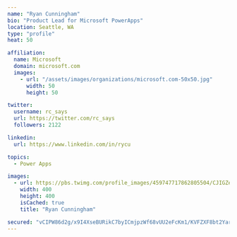 ```yaml
---
name: "Ryan Cunningham"
bio: "Product Lead for Microsoft PowerApps"
location: Seattle, WA
type: "profile"
heat: 50

affiliation:
  name: Microsoft
  domain: microsoft.com
  images:
    - url: "/assets/images/organizations/microsoft.com-50x50.jpg"
      width: 50
      height: 50

twitter:
  username: rc_says
  url: https://twitter.com/rc_says
  followers: 2122

linkedin:
  url: https://www.linkedin.com/in/rycu

topics:
  - Power Apps

images:
  - url: https://pbs.twimg.com/profile_images/459747717862805504/CJIGZejd_400x400.png
    width: 400
    height: 400
    isCached: true
    title: "Ryan Cunningham"

secured: "vCIPW86d2g/x9I4XseBURikC7byICmjpzWf68vUU2eFcKm1/KVFZXF8bt2YarSTu30oqG9yjbiuij0o+tGmRGCB9HxKlSbWFJE7obi+/JXVCniDPjy0Yh4bmi2U2n7P/QrzMQCK2Vr/dethm/arxNcRc3MbAi7pRPLjZlcCUdsGUI6Y5ggvG/sWUWZghPXcWx9Swxb/JFfbWipIRxhDORVofHppjCtwuWFXT9xLCBsiqYNJqXZ1V/AnU6ZoP8kqKyBAohj/O1legaXB8SWphkOxzQsJRhb0cBLccr46PX5PLdWNvVRRqo/ufTFB1BTpZyGWt/+dSNjrJ/h7USJJOwj2K5zaaaffut4NeHLARjXzrOT01oADdC39rArbFZZE5RN3L4wuvkc7l842fP9dqoSlX3GEfZc8XEop89gSHLaM=;tNHrK9EtqZS8CQooRl9MTg=="
---
```


